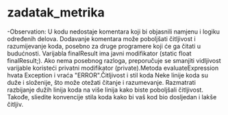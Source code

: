 # zadatak_metrika

-Observation:
 U kodu nedostaje komentara koji bi objasnili namjenu i logiku određenih delova.
 Dodavanje komentara može poboljšati čitljivost i razumijevanje koda, posebno za druge programere
 koji će ga čitati u budućnosti. Varijabla finalResult ima javni modifikator (static float finalResult;).
 Ako nema posebnog razloga, preporučuje se smanjiti vidljivost varijable koristeći privatni modifikator
 (private).Metoda evaluateExpression hvata Exception i vraća "ERROR".Čitljivost i stil koda
 Neke linije koda su duže i složenije, što može otežati čitanje i razumevanje. 
 Razmatrati razbijanje dužih linija koda na više linija kako biste poboljšali čitljivost. 
 Takođe, sliedite konvencije stila koda kako bi vaš kod bio dosljedan i lakše čitljiv.
